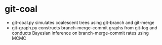 git-coal
========
* git-coal.py simulates coalescent trees using git-branch and git-merge
* git-graph.py constructs branch-merge-commit graphs from git-log and conducts Bayesian inference on branch-merge-commit rates using MCMC
